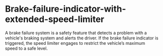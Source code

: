 # Brake-failure-indicator-with-extended-speed-limiter
A brake failure system is a safety feature that detects a problem with a vehicle's braking system and alerts the driver.  If the brake failure indicator is triggered, the speed limiter engages to restrict the vehicle’s maximum speed to a safe level.
